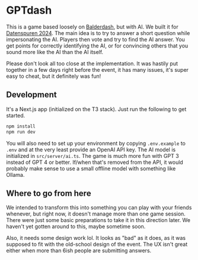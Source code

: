# GPTdash

This is a game based loosely on [Balderdash](https://en.wikipedia.org/wiki/Balderdash), but with AI. We built it for [Datenspuren 2024](https://www.datenspuren.de/2024/). The main idea is to try to answer a short question while impersonating the AI. Players then vote and try to find the AI answer. You get points for correctly identifying the AI, or for convincing others that you sound more like the AI than the AI itself.

Please don't look all too close at the implementation. It was hastily put together in a few days right before the event, it has many issues, it's super easy to cheat, but it definitely was fun!

## Development

It's a Next.js app (initialized on the T3 stack). Just run the following to get started.

```bash
npm install
npm run dev
```

You will also need to set up your environment by copying `.env.example` to `.env` and at the very least provide an OpenAI API key. The AI model is initialized in `src/server/ai.ts`. The game is much more fun with GPT 3 instead of GPT 4 or better. If/when that's removed from the API, it would probably make sense to use a small offline model with something like Ollama.

## Where to go from here

We intended to transform this into something you can play with your friends whenever, but right now, it doesn't manage more than one game session. There were just some basic preparations to take it in this direction later. We haven't yet gotten around to this, maybe sometime soon. 

Also, it needs some design work lol. It looks as "bad" as it does, as it was supposed to fit with the old-school design of the event. The UX isn't great either when more than 6ish people are submitting answers.
